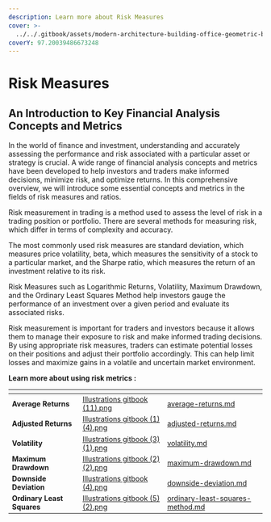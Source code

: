 ```yaml
---
description: Learn more about Risk Measures
cover: >-
  ../../.gitbook/assets/modern-architecture-building-office-geometric-blue-2560x1440-6640.jpeg
coverY: 97.20039486673248
---
```


# Risk Measures

## **An Introduction to Key Financial Analysis Concepts and Metrics**

In the world of finance and investment, understanding and accurately assessing the performance and risk associated with a particular asset or strategy is crucial. A wide range of financial analysis concepts and metrics have been developed to help investors and traders make informed decisions, minimize risk, and optimize returns. In this comprehensive overview, we will introduce some essential concepts and metrics in the fields of risk measures and ratios.

Risk measurement in trading is a method used to assess the level of risk in a trading position or portfolio. There are several methods for measuring risk, which differ in terms of complexity and accuracy.

The most commonly used risk measures are standard deviation, which measures price volatility, beta, which measures the sensitivity of a stock to a particular market, and the Sharpe ratio, which measures the return of an investment relative to its risk.

Risk Measures such as Logarithmic Returns, Volatility, Maximum Drawdown, and the Ordinary Least Squares Method help investors gauge the performance of an investment over a given period and evaluate its associated risks.&#x20;

Risk measurement is important for traders and investors because it allows them to manage their exposure to risk and make informed trading decisions. By using appropriate risk measures, traders can estimate potential losses on their positions and adjust their portfolio accordingly. This can help limit losses and maximize gains in a volatile and uncertain market environment.

**Learn more about using risk metrics :**

<table data-view="cards"><thead><tr><th></th><th data-hidden data-card-cover data-type="files"></th><th data-hidden data-card-target data-type="content-ref"></th></tr></thead><tbody><tr><td><strong>Average Returns</strong></td><td><a href="../../.gitbook/assets/Illustrations gitbook (11).png">Illustrations gitbook (11).png</a></td><td><a href="average-returns.md">average-returns.md</a></td></tr><tr><td><strong>Adjusted Returns</strong></td><td><a href="../../.gitbook/assets/Illustrations gitbook (1) (4).png">Illustrations gitbook (1) (4).png</a></td><td><a href="adjusted-returns.md">adjusted-returns.md</a></td></tr><tr><td><strong>Volatility</strong></td><td><a href="../../.gitbook/assets/Illustrations gitbook (3) (1).png">Illustrations gitbook (3) (1).png</a></td><td><a href="volatility.md">volatility.md</a></td></tr><tr><td><strong>Maximum Drawdown</strong></td><td><a href="../../.gitbook/assets/Illustrations gitbook (2) (2).png">Illustrations gitbook (2) (2).png</a></td><td><a href="maximum-drawdown.md">maximum-drawdown.md</a></td></tr><tr><td><strong>Downside Deviation</strong></td><td><a href="../../.gitbook/assets/Illustrations gitbook (4).png">Illustrations gitbook (4).png</a></td><td><a href="downside-deviation.md">downside-deviation.md</a></td></tr><tr><td><strong>Ordinary Least Squares</strong></td><td><a href="../../.gitbook/assets/Illustrations gitbook (5) (2).png">Illustrations gitbook (5) (2).png</a></td><td><a href="ordinary-least-squares-method.md">ordinary-least-squares-method.md</a></td></tr></tbody></table>

<figure><img src="../../.gitbook/assets/Capture d’écran 2023-11-04 à 16.02.37.png" alt=""><figcaption></figcaption></figure>

